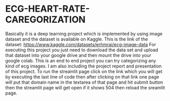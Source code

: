 # ECG-HEART-RATE-CAREGORIZATION
Basically it is a deep learning project which is implemented by using image dataset and the dataset is available on Kaggle. 
This is the link of the dataset: https://www.kaggle.com/datasets/erhmrai/ecg-image-data
For executing this project you just need to download the data set and upload that dataset into your google drive and then mount the drive into your google colab.
This is an end to end project you can try categorizing any kind of ecg images.
I am also including the project report and presentation of this project.
To run the streamlit page click on the link which you will get by executing the last line of code then after clicking on that link one page will put that domain name in the textarea of that page and hit submit button then the streamlit page will get open if it shows 504 then reload the sreamlit page.
